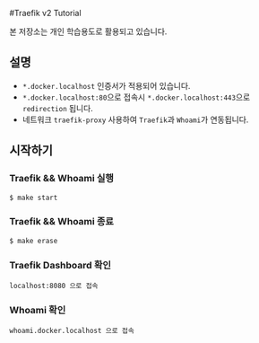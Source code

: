 #Traefik v2 Tutorial

본 저장소는 개인 학습용도로 활용되고 있습니다.

## 설명
- `*.docker.localhost` 인증서가 적용되어 있습니다.
- `*.docker.localhost:80`으로 접속시 `*.docker.localhost:443`으로 `redirection` 됩니다.
- 네트워크 `traefik-proxy` 사용하여 `Traefik`과 `Whoami`가 연동됩니다.

## 시작하기

### Traefik && Whoami 실행
```
$ make start
```

### Traefik && Whoami 종료
```
$ make erase
```

### Traefik Dashboard 확인
```
localhost:8080 으로 접속
```

### Whoami 확인
```
whoami.docker.localhost 으로 접속
```

